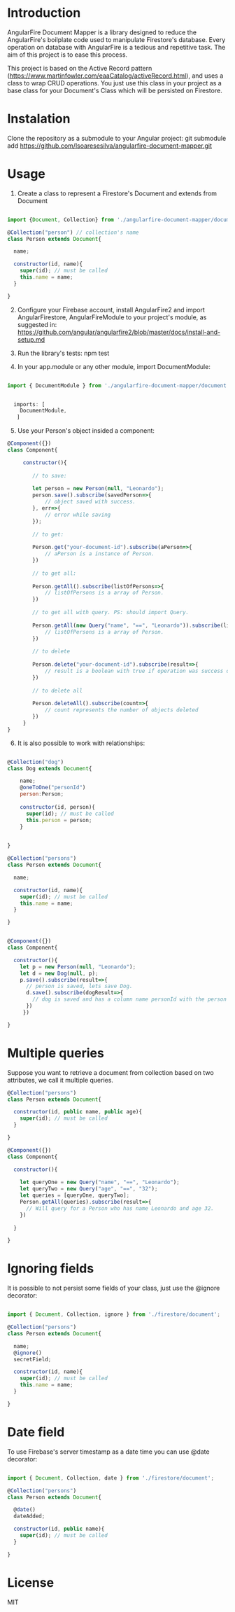 # Introduction

AngularFire Document Mapper is a library designed to reduce the AngularFire's boilplate code used to manipulate Firestore's database.
Every operation on database with AngularFire is a tedious and repetitive task. The aim of this project is to ease this process.

This project is based on the Active Record pattern (https://www.martinfowler.com/eaaCatalog/activeRecord.html), and uses a class to wrap CRUD operations. You just use this class in your project as a base class for your Document's Class which will be persisted on Firestore.

# Instalation

Clone the repository as a submodule to your Angular project: git submodule add https://github.com/lsoaresesilva/angularfire-document-mapper.git

# Usage

1. Create a class to represent a Firestore's Document and extends from Document

```javascript

import {Document, Collection} from './angularfire-document-mapper/document';

@Collection("person") // collection's name
class Person extends Document{

  name;

  constructor(id, name){
    super(id); // must be called
    this.name = name;
  }

}
```

2. Configure your Firebase account, install AngularFire2 and import AngularFirestore, AngularFireModule to your project's module, as suggested in: https://github.com/angular/angularfire2/blob/master/docs/install-and-setup.md

3. Run the library's tests: npm test

4. In your app.module or any other module, import DocumentModule:

```javascript

import { DocumentModule } from './angularfire-document-mapper/document.module';


  imports: [
    DocumentModule,
   ]
```

5. Use your Person's object insided a component:

```javascript
@Component({})
class Component{

     constructor(){
     
        // to save:
     
        let person = new Person(null, "Leonardo");
        person.save().subscribe(savedPerson=>{
            // object saved with success.
        }, err=>{
            // error while saving 
        });
        
        // to get:
        
        Person.get("your-document-id").subscribe(aPerson=>{
            // aPerson is a instance of Person.
        })
        
        // to get all:
        
        Person.getAll().subscribe(listOfPersons=>{
            // listOfPersons is a array of Person.
        })
        
        // to get all with query. PS: should import Query.
        
        Person.getAll(new Query("name", "==", "Leonardo")).subscribe(listOfPersons=>{
            // listOfPersons is a array of Person.
        })
        
        // to delete
        
        Person.delete("your-document-id").subscribe(result=>{
            // result is a boolean with true if operation was success or false.
        })
        
        // to delete all
        
        Person.deleteAll().subscribe(count=>{
            // count represents the number of objects deleted
        })
     }
}
```

6. It is also possible to work with relationships:

```javascript

@Collection("dog")
class Dog extends Document{

    name;
    @oneToOne("personId")
    person:Person;
    
    constructor(id, person){
      super(id); // must be called
      this.person = person;
    }
    

}

@Collection("persons")
class Person extends Document{

  name;

  constructor(id, name){
    super(id); // must be called
    this.name = name;
  }

}


@Component({})
class Component{

  constructor(){
    let p = new Person(null, "Leonardo");
    let d = new Dog(null, p);
    p.save().subscribe(result=>{
      // person is saved, lets save Dog.
      d.save().subscribe(dogResult=>{
        // dog is saved and has a column name personId with the person's ID.
      }) 
     })

}
```

# Multiple queries

Suppose you want to retrieve a document from collection based on two attributes, we call it multiple queries.

```javascript
@Collection("persons")
class Person extends Document{

  constructor(id, public name, public age){
    super(id); // must be called
  }

}

@Component({})
class Component{

  constructor(){
  
    let queryOne = new Query("name", "==", "Leonardo");
    let queryTwo = new Query("age", "==", "32");
    let queries = [queryOne, queryTwo];
    Person.getAll(queries).subscribe(result=>{
      // Will query for a Person who has name Leonardo and age 32.
    })
  
  }

}


```

# Ignoring fields

It is possible to not persist some fields of your class, just use the @ignore decorator:

```javascript

import { Document, Collection, ignore } from './firestore/document';

@Collection("persons")
class Person extends Document{

  name;
  @ignore()
  secretField;

  constructor(id, name){
    super(id); // must be called
    this.name = name;
  }

}
```

# Date field

To use Firebase's server timestamp as a date time you can use @date decorator:

```javascript

import { Document, Collection, date } from './firestore/document';

@Collection("persons")
class Person extends Document{

  @date()
  dateAdded;

  constructor(id, public name){
    super(id); // must be called
  }

}
```

# License

MIT
